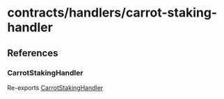 # contracts/handlers/carrot-staking-handler

## References

### CarrotStakingHandler

Re-exports [CarrotStakingHandler](carrot-staking-handler.md#carrotstakinghandler)
